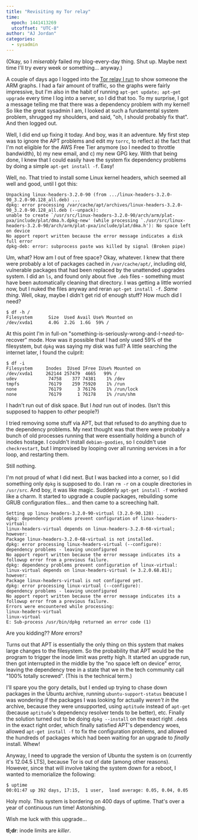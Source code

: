 ```yaml
---
title: "Revisiting my Tor relay"
time:
  epoch: 1441413269
  utcoffset: "UTC-8"
author: "AJ Jordan"
categories:
  - sysadmin
---
```


(Okay, so I _miserably_ failed my blog-every-day thing. Shut up. Maybe next time I'll try every week or something... anyway.)

A couple of days ago I logged into the [Tor relay I run][1] to show someone the ARM graphs. I had a fair amount of traffic, so the graphs were fairly impressive, but I'm also in the habit of running `apt-get update; apt-get upgrade` every time I log into a server, so I did that too. To my surprise, I got a message telling me that there was a dependency problem with my kernel! So like the great sysadmin I am, I looked at such a fundamental system problem, shrugged my shoulders, and said, "oh, I should probably fix that". And then logged out.

Well, I did end up fixing it today. And boy, was it an adventure. My first step was to ignore the APT problems and edit my `torrc`, to reflect a) the fact that I'm not eligible for the AWS Free Tier anymore (so I needed to throttle bandwidth), b) my new email, and c) my new GPG key. With that being done, I knew that I could easily have the system fix dependency problems by doing a simple `apt-get install -f`. Easy!

Well, no. That tried to install some Linux kernel headers, which seemed all well and good, until I got this:

    Unpacking linux-headers-3.2.0-90 (from .../linux-headers-3.2.0-90_3.2.0-90.128_all.deb) ...
    dpkg: error processing /var/cache/apt/archives/linux-headers-3.2.0-90_3.2.0-90.128_all.deb (--unpack):
    unable to create `/usr/src/linux-headers-3.2.0-90/arch/arm/plat-pxa/include/plat/dma.h.dpkg-new' (while processing `./usr/src/linux-headers-3.2.0-90/arch/arm/plat-pxa/include/plat/dma.h'): No space left on device
    No apport report written because the error message indicates a disk full error
    dpkg-deb: error: subprocess paste was killed by signal (Broken pipe)

Um, what? How am I out of free space? Okay, whatever. I knew that there were probably a lot of packages cached in `/var/cache/apt/`, including old, vulnerable packages that had been replaced by the unattended upgrades system. I did an `ls`, and found only about five `.deb` files - something must have been automatically cleaning that directory. I was getting a little worried now, but I nuked the files anyway and reran `apt-get install -f`. _Same thing_. Well, okay, maybe I didn't get rid of enough stuff? How much did I need?

    $ df -h /
    Filesystem      Size  Used Avail Use% Mounted on
    /dev/xvda1      4.0G  2.2G  1.6G  59% /

At this point I'm in full-on "something-is-seriously-wrong-and-I-_need_-to-recover" mode. How was it possible that I had only used 59% of the filesystem, but `dpkg` was saying my disk was full? A little searching the internet later, I found the culprit:

    $ df -i
    Filesystem     Inodes  IUsed IFree IUse% Mounted on
    /dev/xvda1     262144 257479  4665   99% /
    udev            74758    377 74381    1% /dev
    tmpfs           76179    259 75920    1% /run
    none            76179      3 76176    1% /run/lock
    none            76179      1 76178    1% /run/shm

I hadn't run out of disk space. But I _had_ run out of inodes. (Isn't this supposed to happen to _other_ people?)

I tried removing some stuff via APT, but that refused to do anything due to the dependency problems. My next thought was that there were probably a bunch of old processes running that were essentially holding a bunch of inodes hostage. I couldn't install `debian-goodies`, so I couldn't use `checkrestart`, but I improvised by looping over all running services in a for loop, and restarting them.

Still nothing.

I'm not proud of what I did next. But I was backed into a corner, so I did something only `dpkg` is supposed to do. I ran `rm -r` on a couple directories in `/usr/src`. And boy, it was like magic. Suddenly `apt-get install -f` worked like a charm. It started to upgrade a couple packages, rebuilding some GRUB configuration files... and then came to a screeching halt.

    Setting up linux-headers-3.2.0-90-virtual (3.2.0-90.128) ...
    dpkg: dependency problems prevent configuration of linux-headers-virtual:
    linux-headers-virtual depends on linux-headers-3.2.0-68-virtual; however:
    Package linux-headers-3.2.0-68-virtual is not installed.
    dpkg: error processing linux-headers-virtual (--configure):
    dependency problems - leaving unconfigured
    No apport report written because the error message indicates its a followup error from a previous failure.
    dpkg: dependency problems prevent configuration of linux-virtual:
    linux-virtual depends on linux-headers-virtual (= 3.2.0.68.81); however:
    Package linux-headers-virtual is not configured yet.
    dpkg: error processing linux-virtual (--configure):
    dependency problems - leaving unconfigured
    No apport report written because the error message indicates its a followup error from a previous failure.
    Errors were encountered while processing:
    linux-headers-virtual
    linux-virtual
    E: Sub-process /usr/bin/dpkg returned an error code (1)

Are you kidding?? _More_ errors?

Turns out that APT is essentially the only thing on this system that makes large changes to the filesystem. So the probability that APT would be the program to trigger the inode limit was pretty high. It started an upgrade run, then got interrupted in the middle by the "no space left on device" error, leaving the dependency tree in a state that we in the tech community call "100% totally screwed". (This is the technical term.)

I'll spare you the gory details, but I ended up trying to chase down packages in the Ubuntu archive, running `ubuntu-support-status` beacuse I was wondering if the packages I was looking for actually _weren't in_ the archive, because they were unsupported, using `aptitude` instead of `apt-get` (because `aptitude`'s dependency resolver tends to be better), etc. Finally the solution turned out to be doing `dpkg --install` on the exact right `.deb`s in the exact right order, which finally satisfied APT's dependency woes, allowed `apt-get install -f` to fix the configuration problems, and allowed the hundreds of packages which had been waiting for an upgrade to _finally_ install. Whew!

Anyway, I need to upgrade the version of Ubuntu the system is on (currently it's 12.04.5 LTS), because Tor is out of date (among other reasons). However, since that will involve taking the system down for a reboot, I wanted to memorialize the following:

    $ uptime
    00:01:47 up 392 days, 17:15,  1 user,  load average: 0.05, 0.04, 0.05

Holy moly. This system is bordering on 400 days of uptime. That's over a year of continuous run time! Astonishing.

Wish me luck with this upgrade...

**tl;dr**: inode limits are _killer_.

 [1]: https://atlas.torproject.org/#details/710E9E3A0A443E3FD33D2801298042783CAD2EAE
